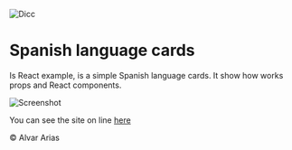 ![Dicc](https://user-images.githubusercontent.com/7523384/121321884-cb272f00-c90e-11eb-87d7-cbafc6f595fb.png)
# Spanish language cards
Is React example, is a simple Spanish language cards.
It show how works props and React components.

![Screenshot](https://user-images.githubusercontent.com/7523384/112139922-a1921d80-8bd3-11eb-9618-22f96e788066.png)


You can see the site on line [here](https://xffvu.csb.app/)

© Alvar Arias



